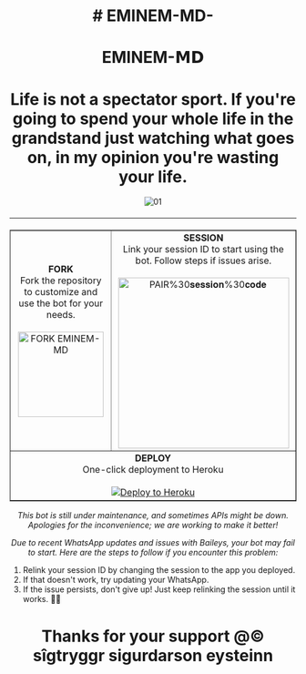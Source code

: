 <h1 align="center"># EMINEM-MD-</h1>
 
<h1 align="center">EMINEM-𝗠𝗗</h1>

<h1 align="center">Life is not a spectator sport. If you're going to spend your whole life in the grandstand just watching what goes on, in my opinion you're wasting your life.
</h1>

<div style="text-align: center;">
    <img src="https://files.catbox.moe/i0s7d2.jpg" alt="01" border="0"></a>
  <hr style="margin-top: 20px; margin-bottom: 20px;">
</div>

<table align="center" cellpadding="10" border="1">
  <tr>
    <td align="center">
      <b>FORK</b><br>
      Fork the repository to customize and use the bot for your needs.
      <br><br>
      <a href="https://github.com/Conway-eng/EMINEM-MD/fork">
        <img src="https://img.shields.io/badge/FORK-sky blue" alt="FORK EMINEM-MD" width="150">
      </a>
    </td>
    <td align="center">
      <b>SESSION</b><br>
      Link your session ID to start using the bot. Follow steps if issues arise.
      <br><br>
      <a href="https://keithpair.onrender.com/">
        <img src="https://img.shields.io/badge/Pair%20session%20code-red" alt="PAIR%30𝐬𝐞𝐬𝐬𝐢𝐨𝐧%30𝐜𝐨𝐝𝐞" width="300">
       </a>
    </td>
  </tr>
  <tr>
    <td colspan="2" align="center">
      <b>DEPLOY</b><br>
      One-click deployment to Heroku
      <br><br>
      <a href="https://keith-verify.vercel.app/">
        <img src="https://www.herokucdn.com/deploy/button.svg" alt="Deploy to Heroku">
      </a>
    </td>
  </tr>
</table>

<p align="center">
  <i>This bot is still under maintenance, and sometimes APIs might be down. Apologies for the inconvenience; we are working to make it better!</i>
</p>

<p align="center">
  <i>Due to recent WhatsApp updates and issues with Baileys, your bot may fail to start. Here are the steps to follow if you encounter this problem:</i>
</p>

<ol>
  <li>Relink your session ID by changing the session to the app you deployed.</li>
  <li>If that doesn't work, try updating your WhatsApp.</li>
  <li>If the issue persists, don't give up! Just keep relinking the session until it works. 🙏🙏</li>
</ol>

<h1 align="center">Thanks for your support @© sîgtryggr sigurdarson eysteinn 
<p align="center">
  <a href="https://github.com/toxyic-yeng ">
    
